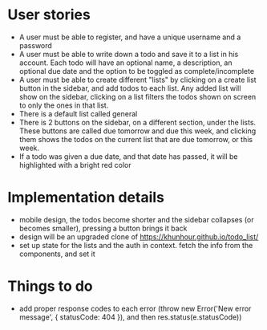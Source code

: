 # User stories

- A user must be able to register, and have a unique username and a password
- A user must be able to write down a todo and save it to a list in his account. Each todo will have an optional name, a description, an optional due date and the option to be toggled as complete/incomplete
- A user must be able to create different "lists" by clicking on a create list button in the sidebar, and add todos to each list. Any added list will show on the sidebar, clicking on a list filters the todos shown on screen to only the ones in that list.
- There is a default list called general
- There is 2 buttons on the sidebar, on a different section, under the lists. These buttons are called due tomorrow and due this week, and clicking them shows the todos on the current list that are due tomorrow, or this week.
- If a todo was given a due date, and that date has passed, it will be highlighted with a bright red color

# Implementation details

- mobile design, the todos become shorter and the sidebar collapses (or becomes smaller), pressing a button brings it back
- design will be an upgraded clone of https://khunhour.github.io/todo_list/
- set up state for the lists and the auth in context. fetch the info from the components, and set it

# Things to do

- add proper response codes to each error (throw new Error('New error message', { statusCode: 404 }), and then res.status(e.statusCode))
